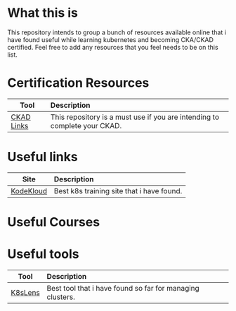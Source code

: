 # What this is
This repository intends to group a bunch of resources available online that i have found useful while learning kubernetes and becoming CKA/CKAD certified. Feel free to add any resources that you feel needs to be on this list.

# Certification Resources
| Tool        | Description           
| ------------- |:-------------
| [CKAD Links](https://github.com/dgkanatsios/CKAD-exercises)     | This repository is a must use if you are intending to complete your CKAD.


# Useful links
| Site        | Description           
| ------------- |:-------------
| [KodeKloud](https://k8slens.dev/) | Best k8s training site that i have found.

# Useful Courses

# Useful tools
| Tool        | Description           
| ------------- |:-------------
| [K8sLens](https://k8slens.dev/)     | Best tool that i have found so far for managing clusters.